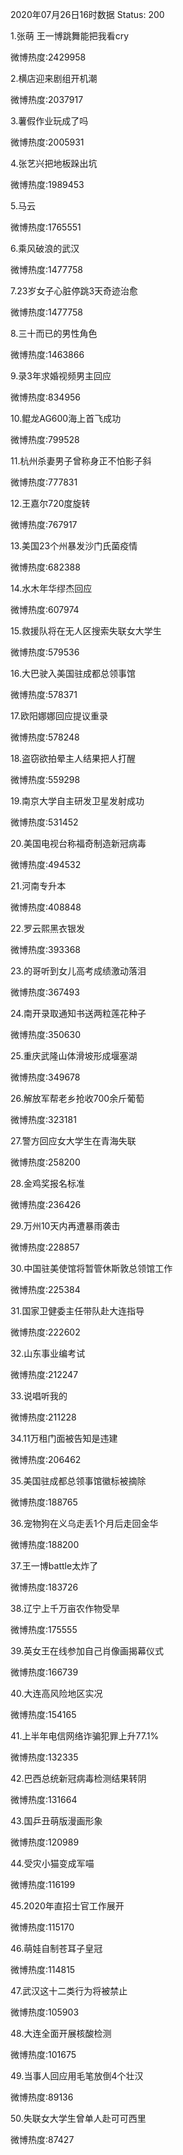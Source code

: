 2020年07月26日16时数据
Status: 200

1.张萌 王一博跳舞能把我看cry

微博热度:2429958

2.横店迎来剧组开机潮

微博热度:2037917

3.薯假作业玩成了吗

微博热度:2005931

4.张艺兴把地板跺出坑

微博热度:1989453

5.马云

微博热度:1765551

6.乘风破浪的武汉

微博热度:1477758

7.23岁女子心脏停跳3天奇迹治愈

微博热度:1477758

8.三十而已的男性角色

微博热度:1463866

9.录3年求婚视频男主回应

微博热度:834956

10.鲲龙AG600海上首飞成功

微博热度:799528

11.杭州杀妻男子曾称身正不怕影子斜

微博热度:777831

12.王嘉尔720度旋转

微博热度:767917

13.美国23个州暴发沙门氏菌疫情

微博热度:682388

14.水木年华缪杰回应

微博热度:607974

15.救援队将在无人区搜索失联女大学生

微博热度:579536

16.大巴驶入美国驻成都总领事馆

微博热度:578371

17.欧阳娜娜回应提议重录

微博热度:578248

18.盗窃欲拍晕主人结果把人打醒

微博热度:559298

19.南京大学自主研发卫星发射成功

微博热度:531452

20.美国电视台称福奇制造新冠病毒

微博热度:494532

21.河南专升本

微博热度:408848

22.罗云熙黑衣银发

微博热度:393368

23.的哥听到女儿高考成绩激动落泪

微博热度:367493

24.南开录取通知书送两粒莲花种子

微博热度:350630

25.重庆武隆山体滑坡形成堰塞湖

微博热度:349678

26.解放军帮老乡抢收700余斤葡萄

微博热度:323181

27.警方回应女大学生在青海失联

微博热度:258200

28.金鸡奖报名标准

微博热度:236426

29.万州10天内再遭暴雨袭击

微博热度:228857

30.中国驻美使馆将暂管休斯敦总领馆工作

微博热度:225384

31.国家卫健委主任带队赴大连指导

微博热度:222602

32.山东事业编考试

微博热度:212247

33.说唱听我的

微博热度:211228

34.11万租门面被告知是违建

微博热度:206462

35.美国驻成都总领事馆徽标被摘除

微博热度:188765

36.宠物狗在义乌走丢1个月后走回金华

微博热度:188200

37.王一博battle太炸了

微博热度:183726

38.辽宁上千万亩农作物受旱

微博热度:175555

39.英女王在线参加自己肖像画揭幕仪式

微博热度:166739

40.大连高风险地区实况

微博热度:154165

41.上半年电信网络诈骗犯罪上升77.1%

微博热度:132335

42.巴西总统新冠病毒检测结果转阴

微博热度:131664

43.国乒丑萌版漫画形象

微博热度:120989

44.受灾小猫变成军喵

微博热度:116199

45.2020年直招士官工作展开

微博热度:115170

46.萌娃自制苍耳子皇冠

微博热度:114815

47.武汉这十二类行为将被禁止

微博热度:105903

48.大连全面开展核酸检测

微博热度:101675

49.当事人回应用毛笔放倒4个壮汉

微博热度:89136

50.失联女大学生曾单人赴可可西里

微博热度:87427

